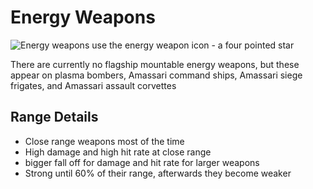# Energy Weapons

![Energy weapons use the energy weapon icon - a four pointed star](/img/modules/energy-weapon-icon.png)

There are currently no flagship mountable energy weapons, but these appear on plasma bombers, Amassari command ships, Amassari siege frigates, and Amassari assault corvettes

## Range Details

* Close range weapons most of the time
* High damage and high hit rate at close range
* bigger fall off for damage and hit rate for larger weapons
* Strong until 60% of their range, afterwards they become weaker
